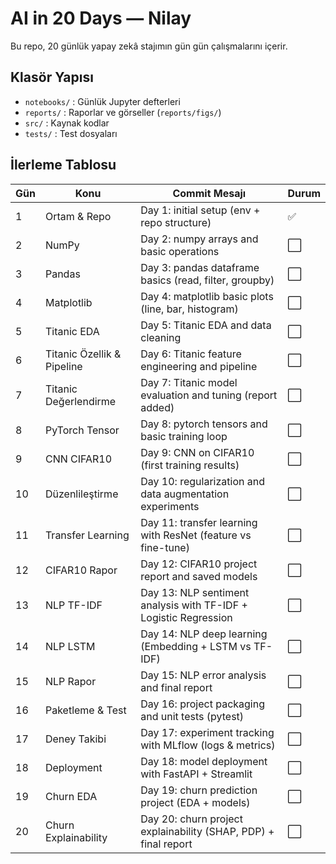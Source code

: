 # AI in 20 Days — Nilay

Bu repo, 20 günlük yapay zekâ stajımın gün gün çalışmalarını içerir.

## Klasör Yapısı
- `notebooks/` : Günlük Jupyter defterleri
- `reports/`   : Raporlar ve görseller (`reports/figs/`)
- `src/`       : Kaynak kodlar
- `tests/`     : Test dosyaları

## İlerleme Tablosu
| Gün | Konu | Commit Mesajı | Durum |
|-----|------|----------------|-------|
| 1 | Ortam & Repo | Day 1: initial setup (env + repo structure) | ✅ |
| 2 | NumPy | Day 2: numpy arrays and basic operations | ⬜ |
| 3 | Pandas | Day 3: pandas dataframe basics (read, filter, groupby) | ⬜ |
| 4 | Matplotlib | Day 4: matplotlib basic plots (line, bar, histogram) | ⬜ |
| 5 | Titanic EDA | Day 5: Titanic EDA and data cleaning | ⬜ |
| 6 | Titanic Özellik & Pipeline | Day 6: Titanic feature engineering and pipeline | ⬜ |
| 7 | Titanic Değerlendirme | Day 7: Titanic model evaluation and tuning (report added) | ⬜ |
| 8 | PyTorch Tensor | Day 8: pytorch tensors and basic training loop | ⬜ |
| 9 | CNN CIFAR10 | Day 9: CNN on CIFAR10 (first training results) | ⬜ |
| 10 | Düzenlileştirme | Day 10: regularization and data augmentation experiments | ⬜ |
| 11 | Transfer Learning | Day 11: transfer learning with ResNet (feature vs fine-tune) | ⬜ |
| 12 | CIFAR10 Rapor | Day 12: CIFAR10 project report and saved models | ⬜ |
| 13 | NLP TF-IDF | Day 13: NLP sentiment analysis with TF-IDF + Logistic Regression | ⬜ |
| 14 | NLP LSTM | Day 14: NLP deep learning (Embedding + LSTM vs TF-IDF) | ⬜ |
| 15 | NLP Rapor | Day 15: NLP error analysis and final report | ⬜ |
| 16 | Paketleme & Test | Day 16: project packaging and unit tests (pytest) | ⬜ |
| 17 | Deney Takibi | Day 17: experiment tracking with MLflow (logs & metrics) | ⬜ |
| 18 | Deployment | Day 18: model deployment with FastAPI + Streamlit | ⬜ |
| 19 | Churn EDA | Day 19: churn prediction project (EDA + models) | ⬜ |
| 20 | Churn Explainability | Day 20: churn project explainability (SHAP, PDP) + final report | ⬜ |
